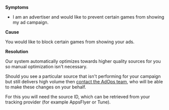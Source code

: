 

**Symptoms**


- I am an advertiser and would like to prevent certain games from showing my ad campaign.



**Cause**



You would like to block certain games from showing your ads.



**Resolution**



Our system automatically optimizes towards higher quality sources for you so manual optimization isn't necessary.



Should you see a particular source that isn't performing for your campaign but still delivers high volume then [contact the AdOps team](https://unityads.unity3d.com/help/help/contact), who will be able to make these changes on your behalf.



For this you will need the source ID, which can be retrieved from your tracking provider (for example AppsFlyer or Tune).

